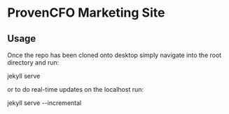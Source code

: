 # ProvenCFO Marketing Site

## Usage

Once the repo has been cloned onto desktop simply navigate into the root directory and run:

jekyll serve

or to do real-time updates on the localhost run:

jekyll serve --incremental

